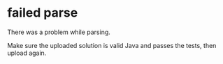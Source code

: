 # failed parse

There was a problem while parsing.

Make sure the uploaded solution is valid Java and passes the tests, then upload again.
